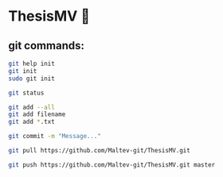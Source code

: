 # ThesisMV :eyes:
## git commands:
```bash
git help init
git init
sudo git init

git status

git add --all
git add filename
git add *.txt

git commit -m "Message..."

git pull https://github.com/Maltev-git/ThesisMV.git

git push https://github.com/Maltev-git/ThesisMV.git master
```
